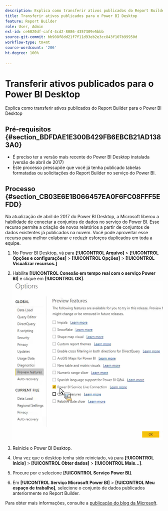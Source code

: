 ```yaml
---
description: Explica como transferir ativos publicados do Report Builder para o Power BI Desktop
title: Transferir ativos publicados para o Power BI Desktop
feature: Report Builder
role: User, Admin
exl-id: ce6020df-caf4-4cd2-8086-4357309e5bbb
source-git-commit: bb908f8dd21f7f11d93eb2e3cc843f107b99950d
workflow-type: tm+mt
source-wordcount: '206'
ht-degree: 100%

---
```


# Transferir ativos publicados para o Power BI Desktop

Explica como transferir ativos publicados do Report Builder para o Power BI Desktop

## Pré-requisitos  {#section_BDFDAE1E300B429FB6EBCB21AD1383A0}

* É preciso ter a versão mais recente do Power BI Desktop instalada (versão de abril de 2017)
* Este processo pressupõe que você já tenha publicado tabelas formatadas ou solicitações do Report Builder no serviço do Power BI.

## Processo {#section_CB03E6E1B066457EA0F6FC08FFF5EFDD}

Na atualização de abril de 2017 do Power BI Desktop, a Microsoft liberou a habilidade de conectar a conjuntos de dados no serviço do Power BI. Esse recurso permite a criação de novos relatórios a partir de conjuntos de dados existentes já publicados na nuvem. Você pode aproveitar esse recurso para melhor colaborar e reduzir esforços duplicados em toda a equipe.

1. No Power BI Desktop, vá para **[!UICONTROL Arquivo]** > **[!UICONTROL Opções e configurações]** > **[!UICONTROL Opções]** > **[!UICONTROL Visualizar recursos.]**
1. Habilite **[!UICONTROL Conexão em tempo real com o serviço Power BI]** e clique em **[!UICONTROL OK]**. ![Selecione Conexão em tempo real com o serviço Power BI e clique em OK. ](assets/bi-preview-features.png)

1. Reinicie o Power BI Desktop.
1. Uma vez que o desktop tenha sido reiniciado, vá para **[!UICONTROL Início]** > **[!UICONTROL Obter dados]** > **[!UICONTROL Mais...]**.
1. Procure por e selecione **[!UICONTROL Serviço Power BI]**.
1. Em **[!UICONTROL Serviço Microsoft Power BI]** > **[!UICONTROL Meu espaço de trabalho]**, selecione o conjunto de dados publicados anteriormente no Report Builder.

Para obter mais informações, consulte a [publicação do blog da Microsoft](https://powerbi.microsoft.com/en-us/blog/connecting-to-datasets-in-the-power-bi-service-from-desktop/).
